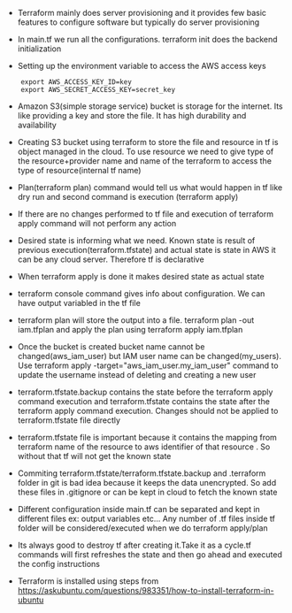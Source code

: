 * Terraform mainly does server provisioning and it provides few basic features to configure software but typically do server provisioning

* In main.tf we run all the configurations. terraform init does the backend initialization

* Setting up the environment variable to access the AWS access keys
```
    export AWS_ACCESS_KEY_ID=key
    export AWS_SECRET_ACCESS_KEY=secret_key
```

* Amazon S3(simple storage service) bucket is storage for the internet. Its like providing a key and store the file. It has high durability and availability

* Creating S3 bucket using terraform to store the file and resource in tf is object managed in the cloud. To use resource we need to give type of the resource+provider name and name of the terraform to access the type of resource(internal tf name)

* Plan(terraform plan) command would tell us what would happen in tf like dry run and second command is execution (terraform apply)

* If there are no changes performed to tf file and execution of terraform apply command will not perform any action

* Desired state is informing what we need. Known state is result of previous execution(terraform.tfstate) and actual state is state in AWS it can be any cloud server. Therefore tf is declarative

* When terraform apply is done it makes desired state as actual state

* terraform console command gives info about configuration. We can have output variabled in the tf file

* terraform plan will store the output into a file. terraform plan -out iam.tfplan and apply the plan using terraform apply iam.tfplan

* Once the bucket is created bucket name cannot be changed(aws_iam_user) but IAM user name can be changed(my_users). Use terraform apply -target="aws_iam_user.my_iam_user" command to update the username instead of deleting and creating a new user

* terraform.tfstate.backup contains the state before the terraform apply command execution and terraform.tfstate contains the state after the terraform apply command execution. Changes should not be applied to terraform.tfstate file directly

* terraform.tfstate file is important because it contains the mapping from terraform name of the resource to aws identifier of that resource . So without that tf will not get the known state

* Commiting terraform.tfstate/terraform.tfstate.backup and .terraform folder in git is bad idea because it keeps the data unencrypted. So add these files in .gitignore or can be kept in cloud to fetch the known state

* Different configuration inside main.tf can be separated and kept in different files ex: output variables etc... Any number of .tf files inside tf folder will be considered/executed when we do terraform apply/plan

* Its always good to destroy tf after creating it.Take it as a cycle.tf commands will first refreshes the state and then go ahead and executed the config instructions

* Terraform is installed using steps from https://askubuntu.com/questions/983351/how-to-install-terraform-in-ubuntu

